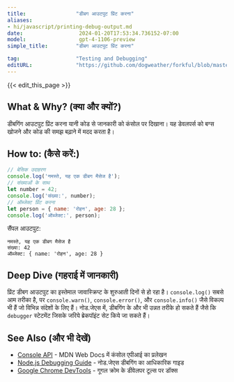 ```yaml
---
title:                "डीबग आउटपुट प्रिंट करना"
aliases:
- hi/javascript/printing-debug-output.md
date:                  2024-01-20T17:53:34.736152-07:00
model:                 gpt-4-1106-preview
simple_title:         "डीबग आउटपुट प्रिंट करना"

tag:                  "Testing and Debugging"
editURL:              "https://github.com/dogweather/forkful/blob/master/content/hi/javascript/printing-debug-output.md"
---
```


{{< edit_this_page >}}

## What & Why? (क्या और क्यों?)
डीबगिंग आउटपुट प्रिंट करना यानी कोड से जानकारी को कंसोल पर दिखाना। यह डेवलपर्स को बग्स खोजने और कोड की समझ बढ़ाने में मदद करता है।

## How to: (कैसे करें:)
```javascript
// बेसिक उदाहरण
console.log('नमस्ते, यह एक डीबग मैसेज है');
// संख्याओं के साथ
let number = 42;
console.log('संख्या:', number);
// ऑब्जेक्ट प्रिंट करना
let person = { name: 'रोहन', age: 28 };
console.log('ऑब्जेक्ट:', person);
```
सैंपल आउटपुट:
```
नमस्ते, यह एक डीबग मैसेज है
संख्या: 42
ऑब्जेक्ट: { name: 'रोहन', age: 28 }
```

## Deep Dive (गहराई में जानकारी)
प्रिंट डीबग आउटपुट का इस्तेमाल जावास्क्रिप्ट के शुरुआती दिनों से हो रहा है। `console.log()` सबसे आम तरीका है, पर `console.warn()`, `console.error()`, और `console.info()` जैसे विकल्प भी हैं जो विभिन्न संदेशों के लिए हैं। नोड.जेएस में, डीबगिंग के और भी उन्नत तरीके हो सकते हैं जैसे कि `debugger` स्टेटमेंट जिसके जरिये ब्रेकपॉइंट सेट किये जा सकते हैं।

## See Also (और भी देखें)
- [Console API](https://developer.mozilla.org/en-US/docs/Web/API/Console) - MDN Web Docs में कंसोल एपीआई का प्रलेखन
- [Node.js Debugging Guide](https://nodejs.org/en/docs/guides/debugging-getting-started/) - नोड.जेएस डीबगिंग का आधिकारिक गाइड
- [Google Chrome DevTools](https://developers.google.com/web/tools/chrome-devtools/) - गूगल क्रोम के डीवेलपर टूल्स पर डॉक्स
